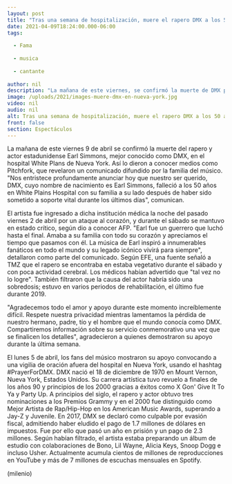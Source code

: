 ```yaml
---
layout: post
title: "Tras una semana de hospitalización, muere el rapero DMX a los 50 años"
date: 2021-04-09T18:24:00.000-06:00
tags:
  
  - Fama
  
  - musica
  
  - cantante
  
author: nil
description: "La mañana de este viernes, se confirmó la muerte de DMX por parte de su familia. "
image: /uploads/2021/images-muere-dmx-en-nueva-york.jpg
video: nil
audio: nil
alt: Tras una semana de hospitalización, muere el rapero DMX a los 50 años
front: false
section: Espectáculos
---
```


La mañana de este viernes 9 de abril se confirmó la muerte del rapero y actor estadunidense Earl Simmons, mejor conocido como DMX, en el hospital White Plans de Nueva York. Así lo dieron a conocer medios como Pitchfork, que revelaron un comunicado difundido por la familia del músico. "Nos entristece profundamente anunciar hoy que nuestro ser querido, DMX, cuyo nombre de nacimiento es Earl Simmons, falleció a los 50 años en White Plains Hospital con su familia a su lado después de haber sido sometido a soporte vital durante los últimos días", comunican. 

El artista fue ingresado a dicha institución médica la noche del pasado viernes 2 de abril por un ataque al corazón, y durante el sábado se mantuvo en estado crítico, según dio a conocer AFP. "Earl fue un guerrero que luchó hasta el final. Amaba a su familia con todo su corazón y apreciamos el tiempo que pasamos con él. La música de Earl inspiró a innumerables fanáticos en todo el mundo y su legado icónico vivirá para siempre", detallaron como parte del comunicado. Según EFE, una fuente señaló a TMZ que el rapero se encontraba en estaba vegetativo durante el sábado y con poca actividad cerebral. Los médicos habían advertido que "tal vez no lo logre". También filtraron que la causa del actor habría sido una sobredosis; estuvo en varios periodos de rehabilitación, el último fue durante 2019.

"Agradecemos todo el amor y apoyo durante este momento increíblemente difícil. Respete nuestra privacidad mientras lamentamos la pérdida de nuestro hermano, padre, tío y el hombre que el mundo conocía como DMX. Compartiremos información sobre su servicio conmemorativo una vez que se finalicen los detalles", agradecieron a quienes demostraron su apoyo durante la última semana. 

El lunes 5 de abril, los fans del músico mostraron su apoyo convocando a una vigilia de oración afuera del hospital en Nueva York, usando el hashtag #PrayerForDMX. DMX nació el 18 de diciembre de 1970 en Mount Vernon, Nueva York, Estados Unidos. Su carrera artística tuvo revuelo a finales de los años 90 y principios de los 2000 gracias a éxitos como X Gon' Give It To Ya y Party Up. A principios del siglo, el rapero y actor obtuvo tres nominaciones a los Premios Grammy y en el 2000 fue distinguido como Mejor Artista de Rap/Hip-Hop en los American Music Awards, superando a Jay-Z y Juvenile. En 2017, DMX se declaró como culpable por evasión fiscal, admitiendo haber eludido el pago de 1.7 millones de dólares en impuestos. Fue por ello que pasó un año en prisión y un pago de 2.3 millones. 
Según habían filtrado, el artista estaba preparando un álbum de estudio con colaboraciones de Bono, Lil Wayne, Alicia Keys, Snoop Dogg  e incluso Usher. Actualmente acumula cientos de millones de reproducciones en YouTube y más de 7 millones de escuchas mensuales en Spotify. 

(milenio)